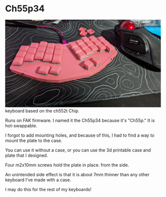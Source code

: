 # Ch55p34
![Ch55p34](ch55p34.jpg)
keyboard based on the ch552t Chip. 

Runs on FAK firmware. I named it the Ch55p34 because it's "Ch55p." It is hot-swappable. 

I forgot to add mounting holes, and because of this, I had to find a way to mount the plate to the case.

You can use it without a case, or you can use the 3d printable case and plate that I designed. 

Four m2x10mm screws hold the plate in place. from the side. 

An unintended side effect is that it is about 7mm thinner than any other keyboard I've made with a case.

I may do this for the rest of my keyboards!
